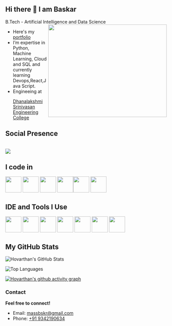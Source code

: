 ## Hi there 👋 I am Baskar 

<!--
**Baskar-Pachapillai/Baskar-Pachapillai** is a ✨ _special_ ✨ repository because its `README.md` (this file) appears on your GitHub profile.

Here are some ideas to get you started:

- 🔭 I’m currently working on ...
- 🌱 I’m currently learning ...
- 👯 I’m looking to collaborate on ...
- 🤔 I’m looking for help with ...
- 💬 Ask me about ...
- 📫 How to reach me: ...
- 😄 Pronouns: ...
- ⚡ Fun fact: ...
-->
 

B.Tech - Artificial Intelligence and Data Science
<img align="right" width="370" height="290" src="https://i.pinimg.com/originals/47/f0/34/47f0342cec72b800463bf003eac1257e.gif">
-  Here's my [portfolio](https://s-hovarthan.netlify.app/)                                                 
-  I’m expertise in Python, Machine Learning, Cloud and SQL and currently learning Devops,React,Java Script.
- Engineeing at <p align="left">
  <a href="https://dsengg.ac.in/" target="_blank">
  Dhanalakshmi Srinivasan Engineering College
</a>

  ## Social Presence
<br /> [<img src="https://img.shields.io/badge/LinkedIn-0077B5?style=for-the-badge&logo=linkedin&logoColor=white" />](https://www.linkedin.com/in/hovarthan-s-06114b281/) 
## I code in
<img height="50" width="50" src="https://img.icons8.com/color/48/000000/python.png" /> <img height="50" width="50" src="https://img.icons8.com/color/48/000000/c-programming.png" /> <img height="50" width="50"  src="https://img.icons8.com/color/48/000000/java-coffee-cup-logo.png" /> <img height="50" width="50"  
src="https://img.icons8.com/color/48/000000/tensorflow.png"/><img height="50" width="50" src="https://img.icons8.com/color/48/000000/mysql-logo.png"/> <img height="50" width="50" src="https://img.icons8.com/color/48/000000/mongodb.png"/> 
## IDE and Tools I Use
<img height="50" width="50" src="https://img.icons8.com/color/48/000000/visual-studio-code-2019.png"/> <img height="50" width="50" src="https://img.icons8.com/color/48/000000/pycharm.png"/> <img height="50" width="50" src="https://img.icons8.com/color/50/000000/git.png"/> <img height="50" width="50" src="https://img.icons8.com/dusk/64/000000/anaconda.png"/> <img height="50" src="https://img.icons8.com/officel/480/null/java-eclipse.png"/> <img height="50" src="https://img.icons8.com/color/480/null/notion--v1.png" /> <img height="50" width="50" src="https://img.icons8.com/color/48/000000/figma--v1.png"/> 


##  My GitHub Stats

![Hovarthan's GitHub Stats](https://github-readme-stats.vercel.app/api?username=baskar21&show_icons=true&theme=tokyonight&count_private=true)

![Top Languages](https://github-readme-stats.vercel.app/api/top-langs/?username=baskar21&layout=compact&theme=tokyonight&card_width=495)



[![Hovarthan's github activity graph](https://github-readme-activity-graph.vercel.app/graph?username=baskar21&bg_color=070303&color=fafafa&line=2dc62a&point=fffafa&area=true&hide_border=true)](https://github.com/ashutosh00710/github-readme-activity-graph)

<h3> Contact</h3>
<p><strong>Feel free to connect!</strong></p>
<ul>
  <li> Email: <a href="mailto:massbskr@gmail.com">massbskr@gmail.com</a></li>
  <li> Phone: <a href="tel:+91 9342190634">+91 9342190634</a></li>
</ul>
